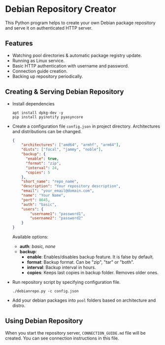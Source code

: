 # Debian Repository Creator

This Python program helps to create your own Debian package repository and serve it on authenticated HTTP server.

## Features

* Watching pool directories & automatic package registry update.
* Running as Linux service.
* Basic HTTP authentication with username and password.
* Connection guide creation.
* Backing up repository periodically.

## Creating & Serving Debian Repository

* Install dependencies

    ```shell
    apt install dpkg-dev -y
    pip install pyinotify pyasyncore
    ```

* Create a configuration file `config.json` in project directory. Architectures and distributions can be changed.

    ```json
    {
        "architectures": ["amd64", "armhf", "arm64"],
        "dists": ["focal", "jammy", "noble"],
        "backup": {
          "enable": true,
          "format": "zip",
          "interval": 24,
          "copies": 5 
        },
        "short_name": "repo_name",
        "description": "Your repository description",
        "email": "your_email@domain.com",
        "name": "Your Name",
        "port": 8645,
        "auth": "basic",
        "users": {
            "username1": "password1",
            "username2": "password2"
        }
    }
    ```

    Available options:
    * **auth**: *basic, none*
    * **backup**:
      * **enable**: Enables/disables backup feature. It is false by default.
      * **format**: Backup format. Can be "zip", "tar" or "both".
      * **interval**: Backup interval in hours.
      * **copies**: Keeps last <copies> copies in backup folder. Removes older ones.

* Run repository script by specifying configuration file.

    ```shell
    ./debianrepo.py -c config.json
    ```

* Add your debian packages into `pool` folders based on architecture and distro.

## Using Debian Repository

When you start the repository server, `CONNECTION_GUIDE.md` file will be created. You can see connection instructions in this file.
